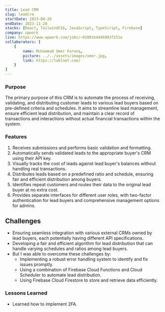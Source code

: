 ```yaml
---
title: Lead CRM
slug: leadcrm
startDate: 2023-08-20
endDate: 2023-11-20
stacks: [React, TailwindCSS, JavaScript, TypeScript, Firebase]
company: upwork
live: https://www.upwork.com/jobs/~01001b4d46993f251a
collaborators: [
    {
        name: Muhammad Umer Farooq,
        picture: ../../assets/images/umer.jpg,
        link: https://lablnet.com/
    }
]
---
```


### Purpose
The primary purpose of this CRM is to automate the process of receiving, validating, and distributing customer leads to various lead buyers based on pre-defined criteria and schedules. It aims to streamline lead management, ensure efficient lead distribution, and maintain a clear record of transactions and interactions without actual financial transactions within the system.

### Features
1. Receives submissions and performs basic validation and formatting.
2. Automatically sends validated leads to the appropriate buyer's CRM using their API key.
3. Visually tracks the cost of leads against lead buyer's balances without handling real transactions.
4. Distributes leads based on a predefined ratio and schedule, ensuring fair and efficient distribution among buyers.
5. Identifies repeat customers and routes their data to the original lead buyer at no extra cost.
6. Provides separate interfaces for different user roles, with two-factor authentication for lead buyers and comprehensive management options for admins.

## Challenges
- Ensuring seamless integration with various external CRMs owned by lead buyers, each potentially having different API specifications.
- Developing a fair and efficient algorithm for lead distribution that can handle varying schedules and ratios among lead buyers.
- But I was able to overcome these challenges by:
    - Implementing a robust error handling system to identify and fix issues promptly.
    - Using a combination of Firebase Cloud Functions and Cloud Scheduler to automate lead distribution.
    - Using Firebase Cloud Firestore to store and retrieve data efficiently.

### Lessons Learned
- Learned how to implement 2FA.

